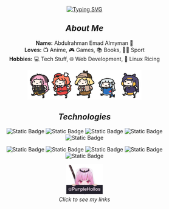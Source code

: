 <div align="center">

[![Typing SVG](https://readme-typing-svg.demolab.com?font=Fira+Code&duration=3000&color=F4C9DC&center=true&vCenter=true&multiline=true&repeat=false&random=false&width=435&height=100&lines=Yahallo+~+Welcome+to+my+github+%F0%9F%8C%9F)](https://git.io/typing-svg)
## *About Me*

**Name:** Abdulrahman Emad Almyman 👋  
**Loves:** 📺 Anime, 🎮 Games, 📚 Books, 🏃‍♂️ Sport  
**Hobbies:** 💻 Tech Stuff, 🌐 Web Development, 🐧 Linux Ricing 

<p align="center">
  <img src="https://raw.githubusercontent.com/PurpleHallos/PurpleHallos/main/assets/parade.webp" width="300px" alt="Parade"/>
</p>

## ***Technologies***

![Static Badge](https://img.shields.io/badge/HTML5-%23E34F26?style=flat&logo=html5&logoColor=white)
![Static Badge](https://img.shields.io/badge/CSS3-%231572B6?style=flat&logo=css3&logoColor=white)
![Static Badge](https://img.shields.io/badge/JavaScript-%23F7DF1E?style=flat&logo=javascript&logoColor=black)
![Static Badge](https://img.shields.io/badge/Wordpress-%2321759B?style=flat&logo=wordpress)
![Static Badge](https://img.shields.io/badge/Hugo-%23FF4088?style=flat&logo=hugo&logoColor=white)

![Static Badge](https://img.shields.io/badge/Github-%23181717?style=flat&logo=github)
![Static Badge](https://img.shields.io/badge/Ansible-%23EE0000?style=flat&logo=ansible)
![Static Badge](https://img.shields.io/badge/Linux-%23FCC624?style=flat&logo=linux&logoColor=black)
![Static Badge](https://img.shields.io/badge/virtualbox-%23183A61?style=flat&logo=virtualbox&logoColor=white)
![Static Badge](https://img.shields.io/badge/Docker-%232496ED?style=flat&logo=docker&logoColor=white)





<p align="center">
  <a href="https://links.purpleyard.xyz/" target="_blank">
    <img src="https://raw.githubusercontent.com/PurpleHallos/PurpleHallos/main/assets/username.png" width="20%" alt="Username"/>
  </a>
  <br>
  <em>Click to see my links</em>
</p>


</div>
